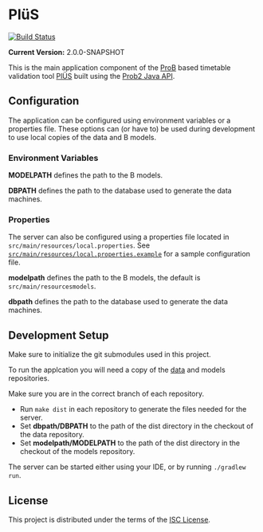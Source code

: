 # PlüS

[![Build Status](https://travis-ci.org/plues/plues.svg)](https://travis-ci.org/plues/plues)

**Current Version:** 2.0.0-SNAPSHOT

This is the main application component of the
[ProB](https://www3.hhu.de/stups/prob/) based timetable validation tool
[PlÜS](https://github.com/plues) built using the [Prob2
Java API](https://www3.hhu.de/stups/prob/index.php5/ProB_Java_API).

## Configuration

The application can be configured using environment variables or a properties
file.
These options can (or have to) be used during development to use local copies
of the data and B models.

### Environment Variables

__MODELPATH__ defines the path to the B models.

__DBPATH__ defines the path to the database used to generate the data machines.

### Properties

The server can also be configured using a properties file located in
`src/main/resources/local.properties`. See
[`src/main/resources/local.properties.example`](src/main/resources/local.properties.example) for a sample configuration file.

__modelpath__ defines the path to the B models, the default is
`src/main/resourcesmodels`.

__dbpath__ defines the path to the database used to generate the data machines.

## Development Setup

Make sure to initialize the git submodules used in this project.

To run the applcation you will need a copy of the
[data](https://github.com/plues/data) and models repositories.

Make sure you are in the correct branch of each repository.

* Run `make dist` in each repository to generate the files needed for the server.
* Set __dbpath/DBPATH__ to the path of the dist directory in the checkout of the data repository.
* Set __modelpath/MODELPATH__ to the path of the dist directory in the checkout of the models repository.

The server can be started either using your IDE, or by running `./gradlew run`.

## License

This project is distributed under the terms of the [ISC License](LICENSE).
